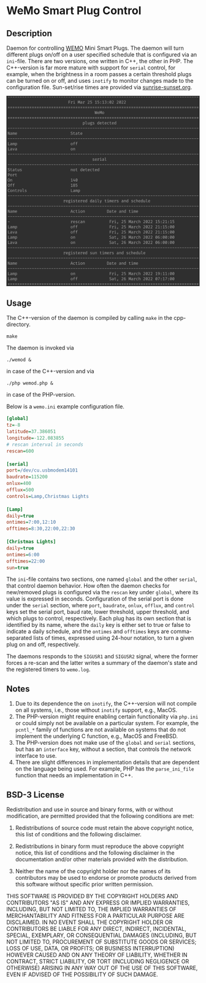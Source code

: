 # WeMo Smart Plug Control

## Description

Daemon for controlling [WEMO](https://www.wemo.com/products) Mini Smart Plugs. The daemon will turn different plugs on/off on a user specified schedule that is configured via an `ini`-file. There are two versions, one written in C++, the other in PHP. The C++\-version is far more mature with support for `serial` control, for example, when the brightness in a room passes a certain threshold plugs can be turned on or off, and uses `inotify` to monitor changes made to the configuration file. Sun-set/rise times are provided via [sunrise-sunset.org](https://sunrise-sunset.org/api).

![WeMo in Action](WeMo.png "WeMo in Action")

## Usage

The C++\-version of the daemon is compiled by calling `make` in the cpp-directory.

```shell
make
```

The daemon is invoked via

```shell
./wemod &
```

in case of the C++\-version and via

```shell
./php wemod.php &
```

in case of the PHP-version.

Below is a `wemo.ini` example configuration file.

```INI
[global]
tz=-8
latitude=37.386051
longitude=-122.083855
# rescan interval in seconds
rescan=600

[serial]
port=/dev/cu.usbmodem14101
baudrate=115200
onlux=400
offlux=500
controls=Lamp,Christmas Lights

[Lamp]
daily=true
ontimes=7:00,12:10
offtimes=8:30,22:00,22:30

[Christmas Lights]
daily=true
ontimes=6:00
offtimes=22:00
sun=true
```

The `ini`-file contains two sections, one named `global` and the other `serial`, that control daemon behavior. How often the daemon checks for new/removed plugs is configured via the `rescan` key under `global`, where its value is expressed in seconds. Configuration of the serial port is done under the `serial` section, where `port`, `baudrate`, `onlux`, `offlux`, and `control` keys set the serial port, baud rate, lower threshold, upper threshold, and which plugs to control, respectively. Each plug has its own section that is identified by its name, where the `daily` key is either set to true or false to indicate a daily schedule, and the `ontimes` and `offtimes` keys are comma-separated lists of times, expressed using 24-hour notation, to turn a given plug on and off, respectively.

The daemons responds to the `SIGUSR1` and `SIGUSR2` signal, where the former forces a re-scan and the latter writes a summary of the daemon's state and the registered timers to `wemo.log`.

## Notes

1. Due to its dependence the on `inotify`, the C++\-version will not compile on all systems, i.e., those without `inotify` support, e.g., MacOS.
2. The PHP-version might require enabling certain functionality via `php.ini` or could simply not be available on a particular system. For example, the `pcntl_*` family of functions are not available on systems that do not implement the underlying C function, e.g., MacOS and FreeBSD.
3. The PHP-version does not make use of the `global` and `serial` sections, but has an `interface` key, without a section, that controls the network interface to use.
4. There are slight differences in implementation details that are dependent on the language being used. For example, PHP has the `parse_ini_file` function that needs an implementation in C++.

## BSD-3 License

Redistribution and use in source and binary forms, with or without modification, are permitted provided that the following conditions are met:

1. Redistributions of source code must retain the above copyright notice, this list of conditions and the following disclaimer.

2. Redistributions in binary form must reproduce the above copyright notice, this list of conditions and the following disclaimer in the documentation and/or other materials provided with the distribution.

3. Neither the name of the copyright holder nor the names of its contributors may be used to endorse or promote products derived from this software without specific prior written permission.

THIS SOFTWARE IS PROVIDED BY THE COPYRIGHT HOLDERS AND CONTRIBUTORS "AS IS" AND ANY EXPRESS OR IMPLIED WARRANTIES, INCLUDING, BUT NOT LIMITED TO, THE IMPLIED WARRANTIES OF MERCHANTABILITY AND FITNESS FOR A PARTICULAR PURPOSE ARE DISCLAIMED. IN NO EVENT SHALL THE COPYRIGHT HOLDER OR CONTRIBUTORS BE LIABLE FOR ANY DIRECT, INDIRECT, INCIDENTAL, SPECIAL, EXEMPLARY, OR CONSEQUENTIAL DAMAGES (INCLUDING, BUT NOT LIMITED TO, PROCUREMENT OF SUBSTITUTE GOODS OR SERVICES; LOSS OF USE, DATA, OR PROFITS; OR BUSINESS INTERRUPTION) HOWEVER CAUSED AND ON ANY THEORY OF LIABILITY, WHETHER IN CONTRACT, STRICT LIABILITY, OR TORT (INCLUDING NEGLIGENCE OR OTHERWISE) ARISING IN ANY WAY OUT OF THE USE OF THIS SOFTWARE, EVEN IF ADVISED OF THE POSSIBILITY OF SUCH DAMAGE.
